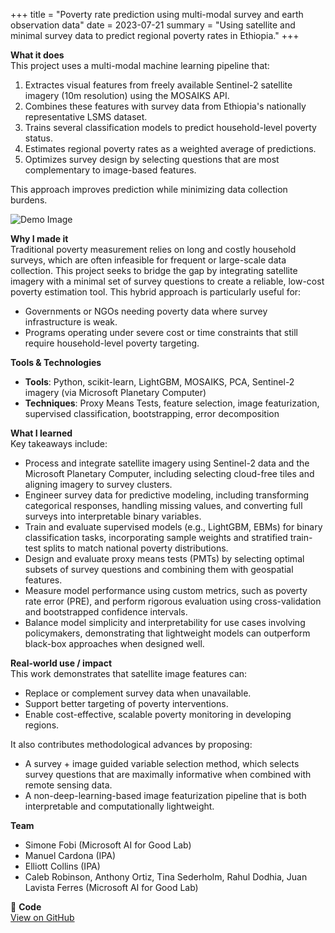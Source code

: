 +++
title = "Poverty rate prediction using multi-modal survey and earth observation data"
date = 2023-07-21
summary = "Using satellite and minimal survey data to predict regional poverty rates in Ethiopia."
+++

**What it does**  
This project uses a multi-modal machine learning pipeline that:

1. Extractes visual features from freely available Sentinel-2 satellite imagery (10m resolution) using the MOSAIKS API.
2. Combines these features with survey data from Ethiopia's nationally representative LSMS dataset.
3. Trains several classification models to predict household-level poverty status.
4. Estimates regional poverty rates as a weighted average of predictions.
5. Optimizes survey design by selecting questions that are most complementary to image-based features.

This approach improves prediction while minimizing data collection burdens.

![Demo Image](/images/projects/satelite_roc.jpeg)



**Why I made it**  
Traditional poverty measurement relies on long and costly household surveys, which are often infeasible for frequent or large-scale data collection. This project seeks to bridge the gap by integrating satellite imagery with a minimal set of survey questions to create a reliable, low-cost poverty estimation tool. This hybrid approach is particularly useful for:

- Governments or NGOs needing poverty data where survey infrastructure is weak.
- Programs operating under severe cost or time constraints that still require household-level poverty targeting.

**Tools & Technologies**  
- **Tools**: Python, scikit-learn, LightGBM, MOSAIKS, PCA, Sentinel-2 imagery (via Microsoft Planetary Computer)
- **Techniques**: Proxy Means Tests, feature selection, image featurization, supervised classification, bootstrapping, error decomposition


**What I learned**  
Key takeaways include:

- Process and integrate satellite imagery using Sentinel-2 data and the Microsoft Planetary Computer, including selecting cloud-free tiles and aligning imagery to survey clusters.
- Engineer survey data for predictive modeling, including transforming categorical responses, handling missing values, and converting full surveys into interpretable binary variables.
- Train and evaluate supervised models (e.g., LightGBM, EBMs) for binary classification tasks, incorporating sample weights and stratified train-test splits to match national poverty distributions.
- Design and evaluate proxy means tests (PMTs) by selecting optimal subsets of survey questions and combining them with geospatial features.
- Measure model performance using custom metrics, such as poverty rate error (PRE), and perform rigorous evaluation using cross-validation and bootstrapped confidence intervals.
- Balance model simplicity and interpretability for use cases involving policymakers, demonstrating that lightweight models can outperform black-box approaches when designed well.


**Real-world use / impact**  
This work demonstrates that satellite image features can:
- Replace or complement survey data when unavailable.
- Support better targeting of poverty interventions.
- Enable cost-effective, scalable poverty monitoring in developing regions.

It also contributes methodological advances by proposing:
- A survey + image guided variable selection method, which selects survey questions that are maximally informative when combined with remote sensing data.
- A non-deep-learning-based image featurization pipeline that is both interpretable and computationally lightweight.


**Team**  
- Simone Fobi (Microsoft AI for Good Lab)  
- Manuel Cardona (IPA)  
- Elliott Collins (IPA)  
- Caleb Robinson, Anthony Ortiz, Tina Sederholm, Rahul Dodhia, Juan Lavista Ferres (Microsoft AI for Good Lab)

🔗 **Code**  
[View on GitHub](https://github.com/manucardona/satellite_to_poverty/tree/master)